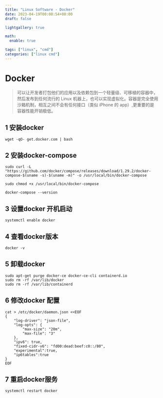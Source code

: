 ```yaml
---
title: "Linux Software - Docker"
date: 2023-04-19T00:08:54+08:00
draft: false

lightgallery: true

math:
  enable: true

tags: ["linux", "cmd"]
categories: ["linux cmd"]
---
```


# Docker
>可以让开发者打包他们的应用以及依赖包到一个轻量级、可移植的容器中，然后发布到任何流行的 Linux 机器上，也可以实现虚拟化。容器是完全使用沙箱机制，相互之间不会有任何接口（类似 iPhone 的 app）,更重要的是容器性能开销极低。

## 1 安装docker

```
wget -qO- get.docker.com | bash
```

## 2 安装docker-compose
```
sudo curl -L "https://github.com/docker/compose/releases/download/1.29.2/docker-compose-$(uname -s)-$(uname -m)" -o /usr/local/bin/docker-compose
```
```
sudo chmod +x /usr/local/bin/docker-compose
```
```
docker-compose --version
```

## 3 设置docker 开机启动
```
systemctl enable docker
```

## 4 查看docker版本
```
docker -v
```
## 5 卸载docker
```
sudo apt-get purge docker-ce docker-ce-cli containerd.io
sudo rm -rf /var/lib/docker
sudo rm -rf /var/lib/containerd
```
## 6 修改docker 配置
```
cat > /etc/docker/daemon.json <<EOF
{
    "log-driver": "json-file",
    "log-opts": {
        "max-size": "20m",
        "max-file": "3"
    },
    "ipv6": true,
    "fixed-cidr-v6": "fd00:dead:beef:c0::/80",
    "experimental":true,
    "ip6tables":true
}
EOF
```
## 7 重启docker服务
```
systemctl restart docker
```





